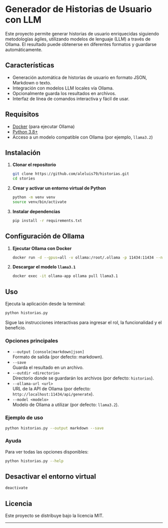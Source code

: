 # Generador de Historias de Usuario con LLM

Este proyecto permite generar historias de usuario enriquecidas siguiendo metodologías ágiles, utilizando modelos de lenguaje (LLM) a través de Ollama. El resultado puede obtenerse en diferentes formatos y guardarse automáticamente.

## Características

- Generación automática de historias de usuario en formato JSON, Markdown o texto.
- Integración con modelos LLM locales vía Ollama.
- Opcionalmente guarda los resultados en archivos.
- Interfaz de línea de comandos interactiva y fácil de usar.

## Requisitos

- [Docker](https://www.docker.com/) (para ejecutar Ollama)
- [Python 3.8+](https://www.python.org/)
- Acceso a un modelo compatible con Ollama (por ejemplo, `llama3.2`)

## Instalación

1. **Clonar el repositorio**  
   ```bash
   git clone https://github.com/aleluis79/historias.git
   cd stories
   ```

2. **Crear y activar un entorno virtual de Python**  
   ```bash
   python -m venv venv
   source venv/bin/activate
   ```

3. **Instalar dependencias**  
   ```bash
   pip install -r requirements.txt
   ```

## Configuración de Ollama

1. **Ejecutar Ollama con Docker**  
   ```bash
   docker run -d --gpus=all -v ollama:/root/.ollama -p 11434:11434 --name ollama-app ollama/ollama
   ```

2. **Descargar el modelo `llama3.1`**  
   ```bash
   docker exec -it ollama-app ollama pull llama3.1
   ```

## Uso

Ejecuta la aplicación desde la terminal:

```bash
python historias.py
```

Sigue las instrucciones interactivas para ingresar el rol, la funcionalidad y el beneficio.

### Opciones principales

- `--output [console|markdown|json]`  
  Formato de salida (por defecto: markdown).
- `--save`  
  Guarda el resultado en un archivo.
- `--outdir <directorio>`  
  Directorio donde se guardarán los archivos (por defecto: `historias`).
- `--ollama-url <url>`  
  URL de la API de Ollama (por defecto: `http://localhost:11434/api/generate`).
- `--model <modelo>`  
  Modelo de Ollama a utilizar (por defecto: `llama3.2`).

### Ejemplo de uso

```bash
python historias.py --output markdown --save
```

### Ayuda

Para ver todas las opciones disponibles:

```bash
python historias.py --help
```

## Desactivar el entorno virtual

```bash
deactivate
```

## Licencia

Este proyecto se distribuye bajo la licencia MIT.

---